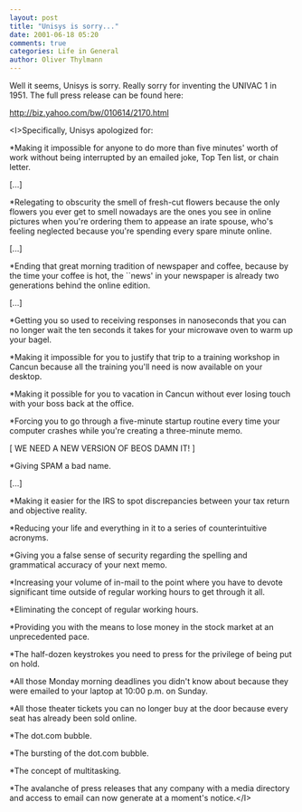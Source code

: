 ```yaml
---
layout: post
title: "Unisys is sorry..."
date: 2001-06-18 05:20
comments: true
categories: Life in General
author: Oliver Thylmann
---
```



Well it seems, Unisys is sorry. Really sorry for inventing the UNIVAC 1 in 1951. The full press release can be found here:

http://biz.yahoo.com/bw/010614/2170.html

&lt;I&gt;Specifically, Unisys apologized for:

*Making it impossible for anyone to do more than five minutes' worth of work without being interrupted by an emailed joke, Top Ten list, or chain letter.

[...]

*Relegating to obscurity the smell of fresh-cut flowers because the only flowers you ever get to smell nowadays are the ones you see in online pictures when you're ordering them to appease an irate spouse, who's feeling neglected because you're spending every spare minute online.

[...]

*Ending that great morning tradition of newspaper and coffee, because by the time your coffee is hot, the ``news' in your newspaper is already two generations behind the online edition.

[...]

*Getting you so used to receiving responses in nanoseconds that you can no longer wait the ten seconds it takes for your microwave oven to warm up your bagel.

*Making it impossible for you to justify that trip to a training workshop in Cancun because all the training you'll need is now available on your desktop.

*Making it possible for you to vacation in Cancun without ever losing touch with your boss back at the office.

*Forcing you to go through a five-minute startup routine every time your computer crashes while you're creating a three-minute memo.

[ WE NEED A NEW VERSION OF BEOS DAMN IT! ]

*Giving SPAM a bad name.

[...] 

*Making it easier for the IRS to spot discrepancies between your tax return and objective reality.

*Reducing your life and everything in it to a series of counterintuitive acronyms.

*Giving you a false sense of security regarding the spelling and grammatical accuracy of your next memo.

*Increasing your volume of in-mail to the point where you have to devote significant time outside of regular working hours to get through it all.

*Eliminating the concept of regular working hours.

*Providing you with the means to lose money in the stock market at an unprecedented pace.

*The half-dozen keystrokes you need to press for the privilege of being put on hold.

*All those Monday morning deadlines you didn't know about because they were emailed to your laptop at 10:00 p.m. on Sunday.

*All those theater tickets you can no longer buy at the door because every seat has already been sold online.

*The dot.com bubble.

*The bursting of the dot.com bubble.

*The concept of multitasking.

*The avalanche of press releases that any company with a media directory and access to email can now generate at a moment's notice.&lt;/I&gt;


